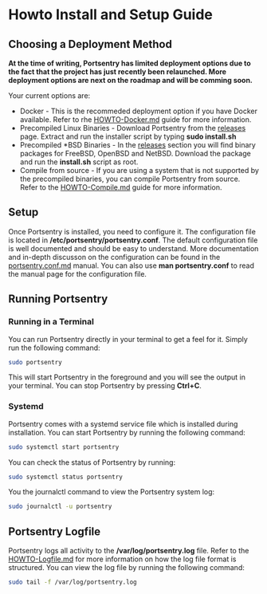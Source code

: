# Howto Install and Setup Guide

## Choosing a Deployment Method

**At the time of writing, Portsentry has limited deployment options due to the fact that the project has just recently been relaunched. More deployment options are next on the roadmap and will be comming soon.**

Your current options are:

* Docker - This is the recommeded deployment option if you have Docker available. Refer to rhe [HOWTO-Docker.md](HOWTO-Docker.md) guide for more information.
* Precompiled Linux Binaries - Download Portsentry from the [releases](https://github.com/portsentry/portsentry/releases) page. Extract and run the installer script by typing **sudo install.sh**
* Precompiled *BSD Binaries - In the [releases](https://github.com/portsentry/portsentry/releases) section you will find binary packages for FreeBSD, OpenBSD and NetBSD. Download the package and run the **install.sh** script as root.
* Compile from source - If you are using a system that is not supported by the precompiled binaries, you can compile Portsentry from source. Refer to the [HOWTO-Compile.md](HOWTO-Compile.md) guide for more information.

## Setup

Once Portsentry is installed, you need to configure it. The configuration file is located in **/etc/portsentry/portsentry.conf**. The default configuration file is well documented and should be easy to understand. More documentation and in-depth discusson on the configuration can be found in the [portsentry.conf.md](portsentry.conf.md) manual. You can also use **man portsentry.conf** to read the manual page for the configuration file.

## Running Portsentry

### Running in a Terminal

You can run Portsentry directly in your terminal to get a feel for it. Simply run the following command:

```bash
sudo portsentry
```

This will start Portsentry in the foreground and you will see the output in your terminal. You can stop Portsentry by pressing **Ctrl+C**.

### Systemd

Portsentry comes with a systemd service file which is installed during installation. You can start Portsentry by running the following command:

```bash
sudo systemctl start portsentry
```

You can check the status of Portsentry by running:

```bash
sudo systemctl status portsentry
```

You the journalctl command to view the Portsentry system log:

```bash
sudo journalctl -u portsentry
```

## Portsentry Logfile

Portsentry logs all activity to the **/var/log/portsentry.log** file. Refer to the [HOWTO-Logfile.md](HOWTO-Logfile.md) for more information on how the log file format is structured. You can view the log file by running the following command:

```bash
sudo tail -f /var/log/portsentry.log
```



